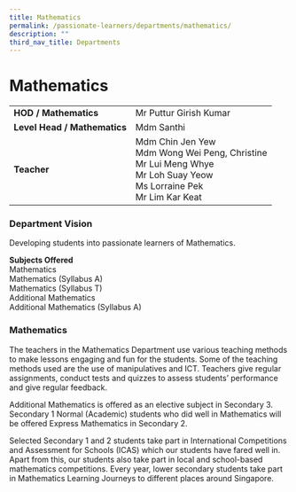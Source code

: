 ```yaml
---
title: Mathematics
permalink: /passionate-learners/departments/mathematics/
description: ""
third_nav_title: Departments
---
```

# **Mathematics**

|   	|   	|
|---	|---	|
| **HOD / Mathematics** 	| Mr Puttur Girish Kumar 	|
| **Level Head / Mathematics** 	| Mdm Santhi 	|
| **Teacher** 	| Mdm Chin Jen Yew<br>Mdm Wong Wei Peng, Christine<br>Mr Lui Meng Whye<br>Mr Loh Suay Yeow<br>Ms Lorraine Pek<br>Mr Lim Kar Keat 	|

### Department Vision

Developing students into passionate learners of Mathematics.

**Subjects Offered**   
Mathematics   
Mathematics (Syllabus A)  
Mathematics (Syllabus T)    
Additional Mathematics   
Additional Mathematics (Syllabus A)


### Mathematics

The teachers in the Mathematics Department use various teaching methods to make lessons engaging and fun for the students. Some of the teaching methods used are the use of manipulatives and ICT. Teachers give regular assignments, conduct tests and quizzes to assess students’ performance and give regular feedback.

Additional Mathematics is offered as an elective subject in Secondary 3. Secondary 1 Normal (Academic) students who did well in Mathematics will be offered Express Mathematics in Secondary 2.  

Selected Secondary 1 and 2 students take part in International Competitions and Assessment for Schools (ICAS) which our students have fared well in. Apart from this, our students also take part in local and school-based mathematics competitions. Every year, lower secondary students take part in Mathematics Learning Journeys to different places around Singapore.